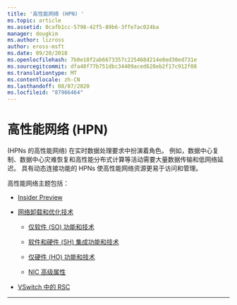 ```yaml
---
title: '高性能网络 (HPN) '
ms.topic: article
ms.assetid: 0cafb1cc-5798-42f5-89b6-3ffe7ac024ba
manager: dougkim
ms.author: lizross
author: eross-msft
ms.date: 09/20/2018
ms.openlocfilehash: 7b0e18f2ab6673357c225468d214e8ed30ed731e
ms.sourcegitcommit: dfa48f77b751dbc34409aced628eb2f17c912f08
ms.translationtype: MT
ms.contentlocale: zh-CN
ms.lasthandoff: 08/07/2020
ms.locfileid: "87966464"
---
```

# <a name="high-performance-networking-hpn"></a>高性能网络 (HPN) 

 (HPNs 的高性能网络) 在实时数据处理要求中扮演着角色。 例如，数据中心复制、数据中心灾难恢复和高性能分布式计算等活动需要大量数据传输和低网络延迟。 具有动态连接功能的 HPNs 使高性能网络资源更易于访问和管理。


高性能网络主题包括：

- [Insider Preview](hpn-insider-preview.md)

- [网络卸载和优化技术](network-offload-and-optimization.md)

  - [仅软件 (SO) 功能和技术](hpn-software-only-features.md)

  - [软件和硬件 (SH) 集成功能和技术](hpn-software-hardware-features.md)

  - [仅硬件 (HO) 功能和技术](hpn-hardware-only-features.md)

  - [NIC 高级属性](hpn-nic-advanced-properties.md)

- [VSwitch 中的 RSC](rsc-in-the-vswitch.md)

---